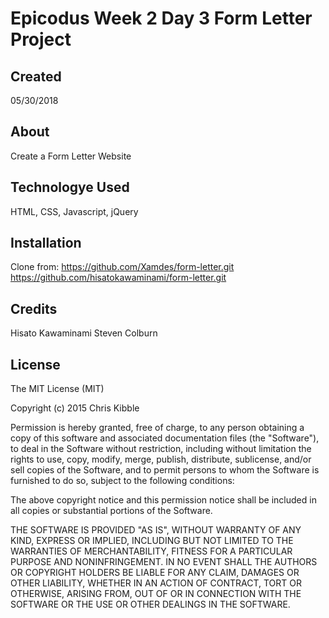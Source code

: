 # Epicodus Week 2 Day 3 Form Letter Project

## Created

05/30/2018

## About

Create a Form Letter Website

## Technologye Used

HTML, CSS, Javascript, jQuery

## Installation
Clone from: https://github.com/Xamdes/form-letter.git
 https://github.com/hisatokawaminami/form-letter.git

## Credits
Hisato Kawaminami
Steven Colburn

## License

The MIT License (MIT)

Copyright (c) 2015 Chris Kibble

Permission is hereby granted, free of charge, to any person obtaining a copy of this software and associated documentation files (the "Software"), to deal in the Software without restriction, including without limitation the rights to use, copy, modify, merge, publish, distribute, sublicense, and/or sell copies of the Software, and to permit persons to whom the Software is furnished to do so, subject to the following conditions:

The above copyright notice and this permission notice shall be included in all copies or substantial portions of the Software.

THE SOFTWARE IS PROVIDED "AS IS", WITHOUT WARRANTY OF ANY KIND, EXPRESS OR IMPLIED, INCLUDING BUT NOT LIMITED TO THE WARRANTIES OF MERCHANTABILITY, FITNESS FOR A PARTICULAR PURPOSE AND NONINFRINGEMENT. IN NO EVENT SHALL THE AUTHORS OR COPYRIGHT HOLDERS BE LIABLE FOR ANY CLAIM, DAMAGES OR OTHER LIABILITY, WHETHER IN AN ACTION OF CONTRACT, TORT OR OTHERWISE, ARISING FROM, OUT OF OR IN CONNECTION WITH THE SOFTWARE OR THE USE OR OTHER DEALINGS IN THE SOFTWARE.
